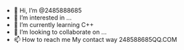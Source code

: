 - 👋 Hi, I’m @2485888685
- 👀 I’m interested in ...
- 🌱 I’m currently learning C++
- 💞️ I’m looking to collaborate on ...
- 📫 How to reach me My contact way 248588685QQ.COM

<!---
2485888685/2485888685 is a ✨ special ✨ repository because its `README.md` (this file) appears on your GitHub profile.
You can click the Preview link to take a look at your changes.
--->
